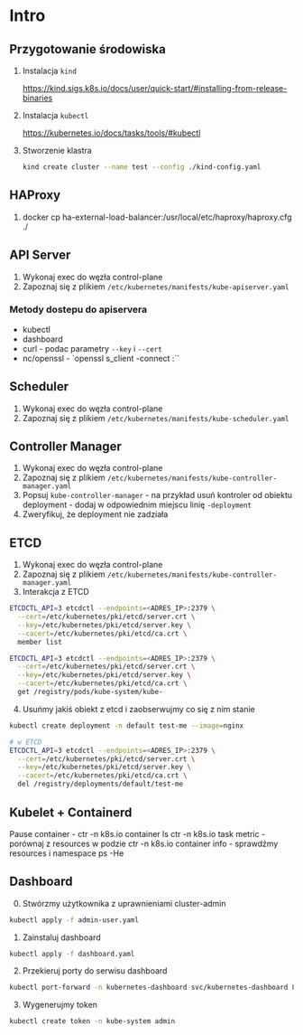 # Intro

## Przygotowanie środowiska
1. Instalacja `kind`

    https://kind.sigs.k8s.io/docs/user/quick-start/#installing-from-release-binaries

2. Instalacja `kubectl`

    https://kubernetes.io/docs/tasks/tools/#kubectl

3. Stworzenie klastra

    ```bash
    kind create cluster --name test --config ./kind-config.yaml
    ```

## HAProxy
1. docker cp ha-external-load-balancer:/usr/local/etc/haproxy/haproxy.cfg ./


## API Server
1. Wykonaj exec do węzła control-plane
2. Zapoznaj się z plikiem `/etc/kubernetes/manifests/kube-apiserver.yaml`

### Metody dostepu do apiservera
- kubectl
- dashboard
- curl - podac parametry `--key` i `--cert`
- nc/openssl - `openssl s_client -connect <ADDR>:<PORT>``


## Scheduler
1. Wykonaj exec do węzła control-plane
2. Zapoznaj się z plikiem `/etc/kubernetes/manifests/kube-scheduler.yaml`

## Controller Manager
1. Wykonaj exec do węzła control-plane
2. Zapoznaj się z plikiem `/etc/kubernetes/manifests/kube-controller-manager.yaml`
3. Popsuj `kube-controller-manager` - na przykład usuń kontroler od obiektu deployment - dodaj w odpowiednim miejscu linię `-deployment`
4. Zweryfikuj, że deployment nie zadziała

## ETCD
1. Wykonaj exec do węzła control-plane
2. Zapoznaj się z plikiem `/etc/kubernetes/manifests/kube-controller-manager.yaml`
3. Interakcja z ETCD

```bash
ETCDCTL_API=3 etcdctl --endpoints=<ADRES_IP>:2379 \
  --cert=/etc/kubernetes/pki/etcd/server.crt \
  --key=/etc/kubernetes/pki/etcd/server.key \
  --cacert=/etc/kubernetes/pki/etcd/ca.crt \
  member list

ETCDCTL_API=3 etcdctl --endpoints=<ADRES_IP>:2379 \
  --cert=/etc/kubernetes/pki/etcd/server.crt \
  --key=/etc/kubernetes/pki/etcd/server.key \
  --cacert=/etc/kubernetes/pki/etcd/ca.crt \
  get /registry/pods/kube-system/kube-
```

4. Usuńmy jakiś obiekt z etcd i zaobserwujmy co się z nim stanie
```bash
kubectl create deployment -n default test-me --image=nginx

# w ETCD
ETCDCTL_API=3 etcdctl --endpoints=<ADRES_IP>:2379 \
  --cert=/etc/kubernetes/pki/etcd/server.crt \
  --key=/etc/kubernetes/pki/etcd/server.key \
  --cacert=/etc/kubernetes/pki/etcd/ca.crt \
  del /registry/deployments/default/test-me
```


## Kubelet + Containerd
Pause container - ctr -n k8s.io container ls
ctr -n k8s.io task metric <ID> - porównaj z resources w podzie
ctr -n k8s.io container info <ID> - sprawdźmy resources i namespace
ps -He

## Dashboard
0. Stwórzmy użytkownika z uprawnieniami cluster-admin
```bash
kubectl apply -f admin-user.yaml
```
1. Zainstaluj dashboard
```bash
kubectl apply -f dashboard.yaml
```

2. Przekieruj porty do serwisu dashboard
```bash
kubectl port-forward -n kubernetes-dashboard svc/kubernetes-dashboard 8443:443 
```

3. Wygenerujmy token
```bash
kubectl create token -n kube-system admin
```